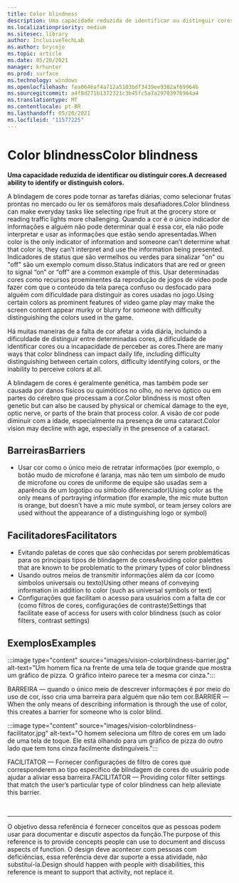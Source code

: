 ```yaml
---
title: Color blindness
description: Uma capacidade reduzida de identificar ou distinguir cores
ms.localizationpriority: medium
ms.sitesec: library
author: InclusiveTechLab
ms.author: brycejo
ms.topic: article
ms.date: 05/20/2021
manager: krhunter
ms.prod: surface
ms.technology: windows
ms.openlocfilehash: fea0646af4a712a5103bdf3439ee9302af69964b
ms.sourcegitcommit: a4f8d271b1372321c3b45fc5a7a29703976964a4
ms.translationtype: MT
ms.contentlocale: pt-BR
ms.lasthandoff: 05/20/2021
ms.locfileid: "11577225"
---
```

# <a name="color-blindness"></a><span data-ttu-id="70e22-103">Color blindness</span><span class="sxs-lookup"><span data-stu-id="70e22-103">Color blindness</span></span>

**<span data-ttu-id="70e22-104">Uma capacidade reduzida de identificar ou distinguir cores.</span><span class="sxs-lookup"><span data-stu-id="70e22-104">A decreased ability to identify or distinguish colors.</span></span>**

<span data-ttu-id="70e22-105">A blindagem de cores pode tornar as tarefas diárias, como selecionar frutas prontas no mercado ou ler os semáforos mais desafiadores.</span><span class="sxs-lookup"><span data-stu-id="70e22-105">Color blindness can make everyday tasks like selecting ripe fruit at the grocery store or reading traffic lights more challenging.</span></span> <span data-ttu-id="70e22-106">Quando a cor é o único indicador de informações e alguém não pode determinar qual é essa cor, ela não pode interpretar e usar as informações que estão sendo apresentadas.</span><span class="sxs-lookup"><span data-stu-id="70e22-106">When color is the only indicator of information and someone can’t determine what that color is, they can’t interpret and use the information being presented.</span></span> <span data-ttu-id="70e22-107">Indicadores de status que são vermelhos ou verdes para sinalizar "on" ou "off" são um exemplo comum disso.</span><span class="sxs-lookup"><span data-stu-id="70e22-107">Status indicators that are red or green to signal “on” or “off” are a common example of this.</span></span> <span data-ttu-id="70e22-108">Usar determinadas cores como recursos proeminentes da reprodução de jogos de vídeo pode fazer com que o conteúdo da tela pareça confuso ou desfocado para alguém com dificuldade para distinguir as cores usadas no jogo.</span><span class="sxs-lookup"><span data-stu-id="70e22-108">Using certain colors as prominent features of video game play may make the screen content appear murky or blurry for someone with difficulty distinguishing the colors used in the game.</span></span>

<span data-ttu-id="70e22-109">Há muitas maneiras de a falta de cor afetar a vida diária, incluindo a dificuldade de distinguir entre determinadas cores, a dificuldade de identificar cores ou a incapacidade de perceber as cores.</span><span class="sxs-lookup"><span data-stu-id="70e22-109">There are many ways that color blindness can impact daily life, including difficulty distinguishing between certain colors, difficulty identifying colors, or the inability to perceive colors at all.</span></span>

<span data-ttu-id="70e22-110">A blindagem de cores é geralmente genética, mas também pode ser causada por danos físicos ou quimóticos no olho, no nervo óptico ou em partes do cérebro que processam a cor.</span><span class="sxs-lookup"><span data-stu-id="70e22-110">Color blindness is most often genetic but can also be caused by physical or chemical damage to the eye, optic nerve, or parts of the brain that process color.</span></span> <span data-ttu-id="70e22-111">A visão de cor pode diminuir com a idade, especialmente na presença de uma cataract.</span><span class="sxs-lookup"><span data-stu-id="70e22-111">Color vision may decline with age, especially in the presence of a cataract.</span></span>

## <a name="barriers"></a><span data-ttu-id="70e22-112">Barreiras</span><span class="sxs-lookup"><span data-stu-id="70e22-112">Barriers</span></span>
* <span data-ttu-id="70e22-113">Usar cor como o único meio de retratar informações (por exemplo, o botão mudo de microfone é laranja, mas não tem um símbolo de mudo de microfone ou cores de uniforme de equipe são usadas sem a aparência de um logotipo ou símbolo diferenciador)</span><span class="sxs-lookup"><span data-stu-id="70e22-113">Using color as the only means of portraying information (for example, the mic mute button is orange, but doesn’t have a mic mute symbol, or team jersey colors are used without the appearance of a distinguishing logo or symbol)</span></span>

## <a name="facilitators"></a><span data-ttu-id="70e22-114">Facilitadores</span><span class="sxs-lookup"><span data-stu-id="70e22-114">Facilitators</span></span>
* <span data-ttu-id="70e22-115">Evitando paletas de cores que são conhecidas por serem problemáticas para os principais tipos de blindagem de cores</span><span class="sxs-lookup"><span data-stu-id="70e22-115">Avoiding color palettes that are known to be problematic to the primary types of color blindness</span></span>
* <span data-ttu-id="70e22-116">Usando outros meios de transmitir informações além da cor (como símbolos universais ou texto)</span><span class="sxs-lookup"><span data-stu-id="70e22-116">Using other means of conveying information in addition to color (such as universal symbols or text)</span></span>
* <span data-ttu-id="70e22-117">Configurações que facilitam o acesso para usuários com a falta de cor (como filtros de cores, configurações de contraste)</span><span class="sxs-lookup"><span data-stu-id="70e22-117">Settings that facilitate ease of access for users with color blindness (such as color filters, contrast settings)</span></span>


## <a name="examples"></a><span data-ttu-id="70e22-118">Exemplos</span><span class="sxs-lookup"><span data-stu-id="70e22-118">Examples</span></span>

:::image type="content" source="images/vision-colorblindness-barrier.jpg" alt-text="Um homem fica na frente de uma tela de toque grande que mostra um gráfico de pizza. O gráfico inteiro parece ter a mesma cor cinza.":::

<span data-ttu-id="70e22-121">BARREIRA — quando o único meio de descrever informações é por meio do uso de cor, isso cria uma barreira para alguém que não tem cor.</span><span class="sxs-lookup"><span data-stu-id="70e22-121">BARRIER —When the only means of describing information is through the use of color, this creates a barrier for someone who is color blind.</span></span> 

:::image type="content" source="images/vision-colorblindness-facilitator.jpg" alt-text="O homem seleciona um filtro de cores em um lado de uma tela de toque. Ele está olhando para um gráfico de pizza do outro lado que tem tons cinza facilmente distinguíveis.":::

<span data-ttu-id="70e22-124">FACILITATOR — Fornecer configurações de filtro de cores que corresponderem ao tipo específico de blindagem de cores do usuário pode ajudar a aliviar essa barreira.</span><span class="sxs-lookup"><span data-stu-id="70e22-124">FACILITATOR — Providing color filter settings that match the user’s particular type of color blindness can help alleviate this barrier.</span></span> 

&nbsp;

[comment]: # (Instrução Footer)
___
<span data-ttu-id="70e22-126">O objetivo dessa referência é fornecer conceitos que as pessoas podem usar para documentar e discutir aspectos da função.</span><span class="sxs-lookup"><span data-stu-id="70e22-126">The purpose of this reference is to provide concepts people can use to document and discuss aspects of function.</span></span> <span data-ttu-id="70e22-127">O design deve acontecer com pessoas com deficiências, essa referência deve dar suporte a essa atividade, não substituí-la.</span><span class="sxs-lookup"><span data-stu-id="70e22-127">Design should happen with people with disabilities, this reference is meant to support that activity, not replace it.</span></span> 